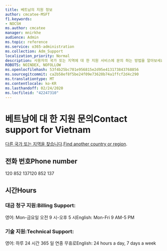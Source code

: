 ```yaml
---
title: 베트남의 지원 정보
author: cmcatee-MSFT
f1.keywords:
- NOCSH
ms.author: cmcatee
manager: mnirkhe
audience: Admin
ms.topic: reference
ms.service: o365-administration
ms.collection: Adm_Support
localization_priority: Normal
description: 사용자의 국가 또는 지역에 대 한 지원 서비스에 문의 하는 방법을 알아보세요.
ROBOTS: NOINDEX, NOFOLLOW
ms.openlocfilehash: 53f4b25bc701e956815e2d95e413173843768856
ms.sourcegitcommit: ca2b58ef8f5be24f09e73620b74a1ffcf2d4c290
ms.translationtype: MT
ms.contentlocale: ko-KR
ms.lasthandoff: 02/24/2020
ms.locfileid: "42247310"
---
```

# <a name="contact-support-for-vietnam"></a><span data-ttu-id="b2cf5-103">베트남에 대 한 지원 문의</span><span class="sxs-lookup"><span data-stu-id="b2cf5-103">Contact support for Vietnam</span></span>

<span data-ttu-id="b2cf5-104">[다른 국가 또는 지역을 찾습니다](../contact-support-for-business-products.md).</span><span class="sxs-lookup"><span data-stu-id="b2cf5-104">[Find another country or region](../contact-support-for-business-products.md).</span></span>

## <a name="phone-number"></a><span data-ttu-id="b2cf5-105">전화 번호</span><span class="sxs-lookup"><span data-stu-id="b2cf5-105">Phone number</span></span>
<span data-ttu-id="b2cf5-106">120 852 137</span><span class="sxs-lookup"><span data-stu-id="b2cf5-106">120 852 137</span></span>

## <a name="hours"></a><span data-ttu-id="b2cf5-107">시간</span><span class="sxs-lookup"><span data-stu-id="b2cf5-107">Hours</span></span>
### <a name="billing-support"></a><span data-ttu-id="b2cf5-108">대금 청구 지원:</span><span class="sxs-lookup"><span data-stu-id="b2cf5-108">Billing Support:</span></span>

<span data-ttu-id="b2cf5-109">영어: Mon-금요일 오전 9 시-오후 5 시</span><span class="sxs-lookup"><span data-stu-id="b2cf5-109">English: Mon-Fri 9 AM-5 PM</span></span>

### <a name="technical-support"></a><span data-ttu-id="b2cf5-110">기술 지원:</span><span class="sxs-lookup"><span data-stu-id="b2cf5-110">Technical Support:</span></span>

<span data-ttu-id="b2cf5-111">영어: 하루 24 시간 365 일 연중 무휴로</span><span class="sxs-lookup"><span data-stu-id="b2cf5-111">English: 24 hours a day, 7 days a week</span></span>
